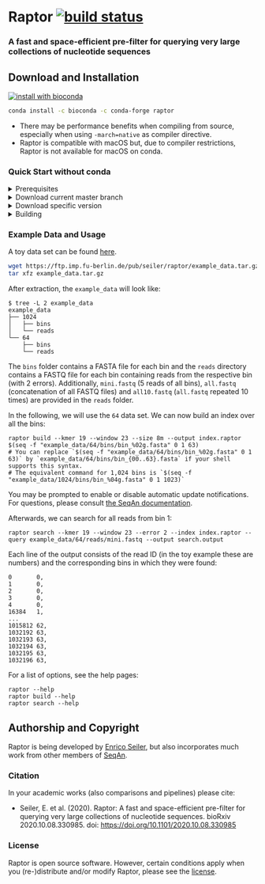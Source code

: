 # Raptor [![build status](https://github.com/seqan/raptor/workflows/Raptor%20CI/badge.svg?branch=master)](https://github.com/seqan/raptor/actions)
### A fast and space-efficient pre-filter for querying very large collections of nucleotide sequences

## Download and Installation
[![install with bioconda](https://img.shields.io/badge/install%20with-bioconda-brightgreen.svg?style=flat)](http://bioconda.github.io/recipes/raptor/README.html)

```bash
conda install -c bioconda -c conda-forge raptor
```

* There may be performance benefits when compiling from source, especially when using `-march=native` as compiler directive.
* Raptor is compatible with macOS but, due to compiler restrictions, Raptor is not available for macOS on conda.

### Quick Start without conda
<details><summary>Prerequisites</summary>

* CMake >= 3.8
* GCC 7, 8, 9 or 10 (most recent minor version)
* git

Refer to the [Seqan3 Setup Tutorial](https://docs.seqan.de/seqan/3-master-user/setup.html) for more in depth information.
</details>

<details><summary>Download current master branch</summary>

```bash
git clone --recurse-submodules https://github.com/seqan/raptor
```

</details>

<details><summary>Download specific version</summary>

E.g., for version `1.0.0`:
```bash
git clone --branch raptor-v1.0.0 --recurse-submodules https://github.com/seqan/raptor
```
Or from within an existing repository
```bash
git checkout raptor-v1.0.0
```
</details>

<details><summary>Building</summary>

```bash
cd raptor
mkdir -p build
cd build
cmake ..
make
```

The binary can be found in `bin`.

You may want to add the raptor executable yo your PATH:
```
export PATH=$(pwd)/bin:$PATH
raptor --version
```

</details>

### Example Data and Usage
A toy data set can be found [here](https://ftp.imp.fu-berlin.de/pub/seiler/raptor/).

```bash
wget https://ftp.imp.fu-berlin.de/pub/seiler/raptor/example_data.tar.gz
tar xfz example_data.tar.gz
```

After extraction, the `example_data` will look like:

```console
$ tree -L 2 example_data
example_data
├── 1024
│   ├── bins
│   └── reads
└── 64
    ├── bins
    └── reads
```

The `bins` folder contains a FASTA file for each bin and the `reads` directory contains a FASTQ file for each bin containing reads from the respective bin (with 2 errors).
Additionally, `mini.fastq` (5 reads of all bins), `all.fastq` (concatenation of all FASTQ files) and `all10.fastq` (`all.fastq` repeated 10 times) are provided in the `reads` folder.

In the following, we will use the `64` data set.
We can now build an index over all the bins:

```
raptor build --kmer 19 --window 23 --size 8m --output index.raptor $(seq -f "example_data/64/bins/bin_%02g.fasta" 0 1 63)
# You can replace `$(seq -f "example_data/64/bins/bin_%02g.fasta" 0 1 63)` by `example_data/64/bins/bin_{00..63}.fasta` if your shell supports this syntax.
# The equivalent command for 1,024 bins is `$(seq -f "example_data/1024/bins/bin_%04g.fasta" 0 1 1023)`
```
You may be prompted to enable or disable automatic update notifications. For questions, please consult [the SeqAn documentation](https://github.com/seqan/seqan3/wiki/Update-Notifications).

Afterwards, we can search for all reads from bin 1:

```
raptor search --kmer 19 --window 23 --error 2 --index index.raptor --query example_data/64/reads/mini.fastq --output search.output
```

Each line of the output consists of the read ID (in the toy example these are numbers) and the corresponding bins in which they were found:
```text
0       0,
1       0,
2       0,
3       0,
4       0,
16384   1,
...
1015812 62,
1032192 63,
1032193 63,
1032194 63,
1032195 63,
1032196 63,
```

For a list of options, see the help pages:
```console
raptor --help
raptor build --help
raptor search --help
```

## Authorship and Copyright
Raptor is being developed by [Enrico Seiler](mailto:enrico.seiler@fu-berlin.de), but also incorporates much work from
other members of [SeqAn](https://www.seqan.de).

### Citation
In your academic works (also comparisons and pipelines) please cite:
  * Seiler, E. et al. (2020). Raptor: A fast and space-efficient pre-filter for querying very large collections of nucleotide sequences. bioRxiv 2020.10.08.330985. doi: https://doi.org/10.1101/2020.10.08.330985

### License
Raptor is open source software. However, certain conditions apply when you (re-)distribute and/or modify Raptor, please see the [license](https://github.com/seqan/raptor/blob/master/LICENSE.md).
